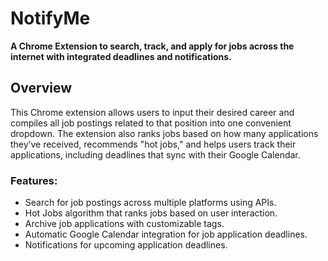 # NotifyMe

**A Chrome Extension to search, track, and apply for jobs across the internet with integrated deadlines and notifications.**

## Overview

This Chrome extension allows users to input their desired career and compiles all job postings related to that position into one convenient dropdown. The extension also ranks jobs based on how many applications they’ve received, recommends "hot jobs," and helps users track their applications, including deadlines that sync with their Google Calendar.

### Features:
- Search for job postings across multiple platforms using APIs.
- Hot Jobs algorithm that ranks jobs based on user interaction.
- Archive job applications with customizable tags.
- Automatic Google Calendar integration for job application deadlines.
- Notifications for upcoming application deadlines.
